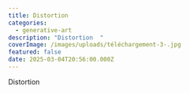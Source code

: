 ```yaml
---
title: Distortion
categories:
  - generative-art
description: "Distortion  "
coverImage: /images/uploads/téléchargement-3-.jpg
featured: false
date: 2025-03-04T20:56:00.000Z
---
```

Distortion
